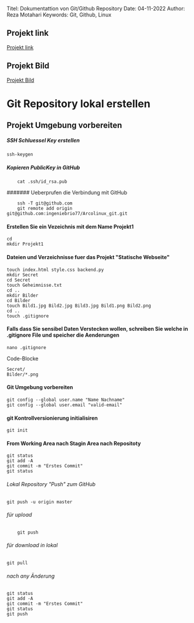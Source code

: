 

Titel:      Dokumentattion von Git/Github Repository
Date:       04-11-2022
Author:     Reza Motahari
Keywords:   Git, Github, Linux

## Projekt link
[Projekt link](https://github.com/rmotahari/projekt1 "Projekt1")

## Projekt Bild
[Projekt Bild](https://imgs.search.brave.com/7V-R31tSdFWF7d9bdnAySGsgu-CM73_f-RgenBNuoeI/rs:fit:1200:900:1/g:ce/aHR0cHM6Ly9uZXdz/LWNkbi5zb2Z0cGVk/aWEuY29tL2ltYWdl/cy9uZXdzMi9hcmNo/LWxpbnV4LTIwMTYt/MTEtMDEtbm93LWF2/YWlsYWJsZS1mb3It/ZG93bmxvYWQtcG93/ZXJlZC1ieS1saW51/eC1rZXJuZWwtNC04/LTYtNTA5ODg0LTIu/cG5n "Archlinux")

# Git Repository lokal erstellen

## Projekt Umgebung vorbereiten

##### SSH Schluessel Key erstellen

	ssh-keygen

##### Kopieren PublicKey in GitHub
		
		cat .ssh/id_rsa.pub

####### Ueberprufen die Verbindung mit GitHub

		ssh -T git@github.com
		git remote add origin git@github.com:ingeniebrio77/Arcolinux_git.git
		

#### Erstellen Sie ein Vezeichnis mit dem Name Projekt1

    cd
    mkdir Projekt1

#### Dateien und Verzeichnisse fuer das Projekt "Statische Webseite"

    touch index.html style.css backend.py 
    mkdir Secret
    cd Secret
    touch Geheimnisse.txt
    cd ..
    mkdir Bilder
    cd Bilder
    touch Bild1.jpg Bild2.jpg Bild3.jpg Bild1.png Bild2.png
    cd ..
    touch .gitignore

#### Falls dass Sie sensibel Daten Verstecken wollen, schreiben Sie welche in .gitignore File und speicher die Aenderungen

    nano .gitignore

Code-Blocke

    Secret/
    Bilder/*.png

#### Git Umgebung vorbereiten

    git config --global user.name "Name Nachname"
    git config --global user.email "valid-email"

#### git Kontrollversionierung initialisiren

    git init

#### From Working Area nach Stagin Area nach Repositoty

    git status
    git add -A
    git commit -m "Erstes Commit"
    git status

###### Lokal Repository "Push" zum GitHub
    git push -u origin master

###### für upload 
        git push

######  für download in lokal 
	git pull

######  nach any Änderung 
    git status
    git add -A
    git commit -m "Erstes Commit"
    git status
    git push

#####    
    
